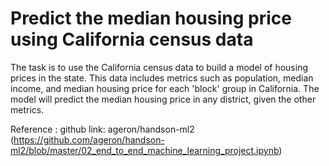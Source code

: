 # Predict the median housing price using California census data
The task is to use the California census data to build a model of housing prices in the state. This data includes metrics such as population, median income, and median housing price for each 'block' group in California. The model will predict the median housing price in any district, given the other metrics.

Reference : github link: ageron/handson-ml2 (https://github.com/ageron/handson-ml2/blob/master/02_end_to_end_machine_learning_project.ipynb)
